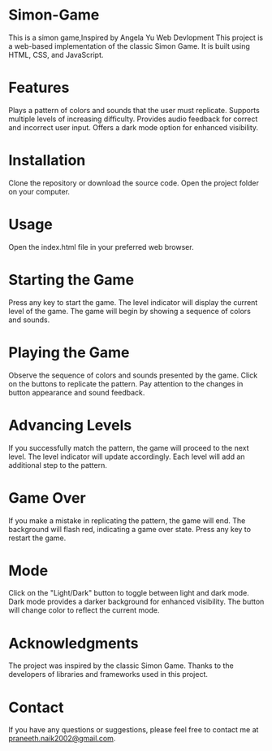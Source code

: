# Simon-Game
This is a simon game,Inspired by Angela Yu Web Devlopment
This project is a web-based implementation of the classic Simon Game. It is built using HTML, CSS, and JavaScript.

# Features
Plays a pattern of colors and sounds that the user must replicate.
Supports multiple levels of increasing difficulty.
Provides audio feedback for correct and incorrect user input.
Offers a dark mode option for enhanced visibility.

# Installation
Clone the repository or download the source code.
Open the project folder on your computer.

# Usage
Open the index.html file in your preferred web browser.

# Starting the Game
Press any key to start the game.
The level indicator will display the current level of the game.
The game will begin by showing a sequence of colors and sounds.

# Playing the Game
Observe the sequence of colors and sounds presented by the game.
Click on the buttons to replicate the pattern.
Pay attention to the changes in button appearance and sound feedback.

# Advancing Levels
If you successfully match the pattern, the game will proceed to the next level.
The level indicator will update accordingly.
Each level will add an additional step to the pattern.

# Game Over
If you make a mistake in replicating the pattern, the game will end.
The background will flash red, indicating a game over state.
Press any key to restart the game.

# Mode
Click on the "Light/Dark" button to toggle between light and dark mode.
Dark mode provides a darker background for enhanced visibility.
The button will change color to reflect the current mode.


# Acknowledgments
The project was inspired by the classic Simon Game.
Thanks to the developers of libraries and frameworks used in this project.

# Contact
If you have any questions or suggestions, please feel free to contact me at praneeth.naik2002@gmail.com.
